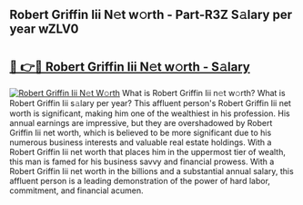 ## Robert Griffin Iii N𝚎t w𝚘rth - Part-R3Z S𝚊lary per year wZLV0

# <h2><a href="http://gc00sx.nevu.top/?p=Robert+Griffin+Iii">🔗 👉🔴 Robert Griffin Iii N𝚎t w𝚘rth - S𝚊lary</a></h2>

[![Robert Griffin Iii N𝚎t W𝚘rth](https://i.imgur.com/Oavwk0R.jpeg)](http://gc00sx.nevu.top/?p=Robert+Griffin+Iii)
What is Robert Griffin Iii n𝚎t w𝚘rth? What is Robert Griffin Iii s𝚊lary per year?
This affluent person's Robert Griffin Iii net worth is significant, making him one of the wealthiest in his profession. His annual earnings are impressive, but they are overshadowed by Robert Griffin Iii net worth, which is believed to be more significant due to his numerous business interests and valuable real estate holdings. With a Robert Griffin Iii net worth that places him in the uppermost tier of wealth, this man is famed for his business savvy and financial prowess. With a Robert Griffin Iii net worth in the billions and a substantial annual salary, this affluent person is a leading demonstration of the power of hard labor, commitment, and financial acumen.
